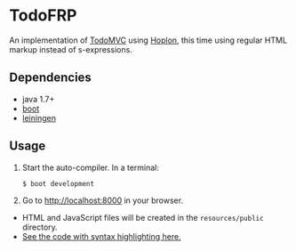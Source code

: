 # TodoFRP

An implementation of [TodoMVC][1] using [Hoplon][2], this time using regular
HTML markup instead of s-expressions.

## Dependencies

- java 1.7+
- [boot][4]
- [leiningen][6]

## Usage

1. Start the auto-compiler. In a terminal:

    ```bash
    $ boot development
    ```

2. Go to [http://localhost:8000][7] in your browser.

* HTML and JavaScript files will be created in the `resources/public` directory.
* [See the code with syntax highlighting here.][5]

[1]: http://todomvc.com
[2]: http://github.com/tailrecursion/hoplon
[3]: http://micha.github.com/todofrp
[4]: https://github.com/tailrecursion/boot
[5]: doc/index.html
[6]: https://github.com/technomancy/leiningen
[7]: http://localhost:8000
